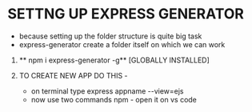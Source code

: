 #   SETTNG UP EXPRESS GENERATOR 
-   because setting up the folder structure is quite big task
-   express-generator create a folder itself on which we can work


1) ** npm i express-generator -g** [GLOBALLY INSTALLED]


2)  TO CREATE NEW APP DO THIS -

    -   on terminal type        express appname --view=ejs
    -   now use two commands 
        npm -
        open it on vs code
    
